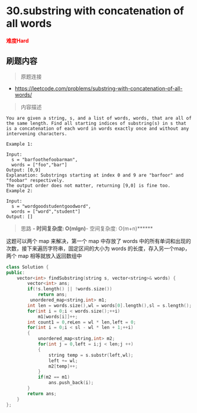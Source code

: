 # 30.substring with concatenation of all words

**<font color=red>难度Hard</font>**

## 刷题内容

> 原题连接

* https://leetcode.com/problems/substring-with-concatenation-of-all-words/

> 内容描述

```
You are given a string, s, and a list of words, words, that are all of the same length. Find all starting indices of substring(s) in s that is a concatenation of each word in words exactly once and without any intervening characters.

Example 1:

Input:
  s = "barfoothefoobarman",
  words = ["foo","bar"]
Output: [0,9]
Explanation: Substrings starting at index 0 and 9 are "barfoor" and "foobar" respectively.
The output order does not matter, returning [9,0] is fine too.
Example 2:

Input:
  s = "wordgoodstudentgoodword",
  words = ["word","student"]
Output: []

```
> 思路
******- 时间复杂度: O(mlgn)******- 空间复杂度: O(m+n)******

这题可以两个 map 来解决，第一个 map 中存放了 words 中的所有单词和出现的次数，接下来遍历字符串，固定区间的大小为 words 的长度，存入另一个map，两个 map 相等就放入返回数组中

```cpp
class Solution {
public:
    vector<int> findSubstring(string s, vector<string>& words) {
        vector<int> ans;
        if(!s.length() || !words.size())
            return ans;
         unordered_map<string,int> m1;
        int len = words.size(),wl = words[0].length(),sl = s.length();
        for(int i = 0;i < words.size();++i)
            m1[words[i]]++;
        int count1 = 0,reLen = wl * len,left = 0;
        for(int i = 0;i < sl - wl * len + 1;++i)
        {
            unordered_map<string,int> m2;
            for(int j = 0,left = i;j < len;j ++)
            {
                string temp = s.substr(left,wl);
                left += wl;
                m2[temp]++;
            }
            if(m2 == m1)
                ans.push_back(i);
        }
        return ans;
    }
};
```
